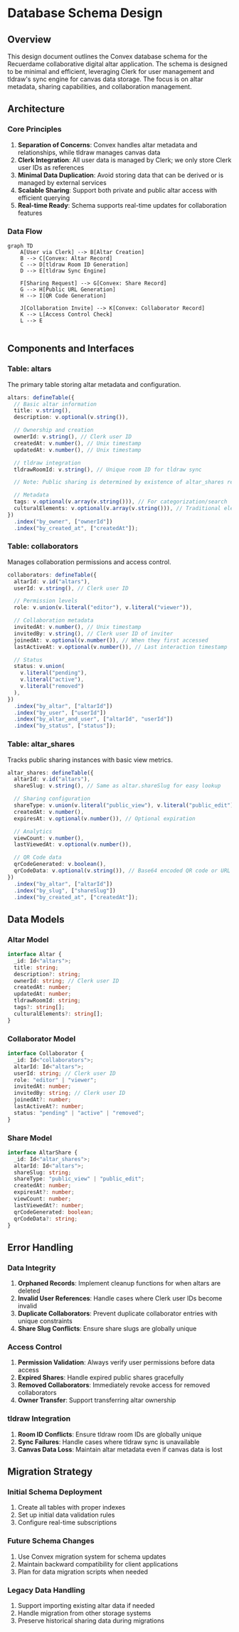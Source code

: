# Database Schema Design

## Overview

This design document outlines the Convex database schema for the Recuerdame collaborative digital altar application. The schema is designed to be minimal and efficient, leveraging Clerk for user management and tldraw's sync engine for canvas data storage. The focus is on altar metadata, sharing capabilities, and collaboration management.

## Architecture

### Core Principles

1. **Separation of Concerns**: Convex handles altar metadata and relationships, while tldraw manages canvas data
2. **Clerk Integration**: All user data is managed by Clerk; we only store Clerk user IDs as references
3. **Minimal Data Duplication**: Avoid storing data that can be derived or is managed by external services
4. **Scalable Sharing**: Support both private and public altar access with efficient querying
5. **Real-time Ready**: Schema supports real-time updates for collaboration features

### Data Flow

```mermaid
graph TD
    A[User via Clerk] --> B[Altar Creation]
    B --> C[Convex: Altar Record]
    C --> D[tldraw Room ID Generation]
    D --> E[tldraw Sync Engine]

    F[Sharing Request] --> G[Convex: Share Record]
    G --> H[Public URL Generation]
    H --> I[QR Code Generation]

    J[Collaboration Invite] --> K[Convex: Collaborator Record]
    K --> L[Access Control Check]
    L --> E


```

## Components and Interfaces

### Table: altars

The primary table storing altar metadata and configuration.

```typescript
altars: defineTable({
  // Basic altar information
  title: v.string(),
  description: v.optional(v.string()),

  // Ownership and creation
  ownerId: v.string(), // Clerk user ID
  createdAt: v.number(), // Unix timestamp
  updatedAt: v.number(), // Unix timestamp

  // tldraw integration
  tldrawRoomId: v.string(), // Unique room ID for tldraw sync

  // Note: Public sharing is determined by existence of altar_shares record

  // Metadata
  tags: v.optional(v.array(v.string())), // For categorization/search
  culturalElements: v.optional(v.array(v.string())), // Traditional elements included
})
  .index("by_owner", ["ownerId"])
  .index("by_created_at", ["createdAt"]);
```

### Table: collaborators

Manages collaboration permissions and access control.

```typescript
collaborators: defineTable({
  altarId: v.id("altars"),
  userId: v.string(), // Clerk user ID

  // Permission levels
  role: v.union(v.literal("editor"), v.literal("viewer")),

  // Collaboration metadata
  invitedAt: v.number(), // Unix timestamp
  invitedBy: v.string(), // Clerk user ID of inviter
  joinedAt: v.optional(v.number()), // When they first accessed
  lastActiveAt: v.optional(v.number()), // Last interaction timestamp

  // Status
  status: v.union(
    v.literal("pending"),
    v.literal("active"),
    v.literal("removed")
  ),
})
  .index("by_altar", ["altarId"])
  .index("by_user", ["userId"])
  .index("by_altar_and_user", ["altarId", "userId"])
  .index("by_status", ["status"]);
```

### Table: altar_shares

Tracks public sharing instances with basic view metrics.

```typescript
altar_shares: defineTable({
  altarId: v.id("altars"),
  shareSlug: v.string(), // Same as altar.shareSlug for easy lookup

  // Sharing configuration
  shareType: v.union(v.literal("public_view"), v.literal("public_edit")),
  createdAt: v.number(),
  expiresAt: v.optional(v.number()), // Optional expiration

  // Analytics
  viewCount: v.number(),
  lastViewedAt: v.optional(v.number()),

  // QR Code data
  qrCodeGenerated: v.boolean(),
  qrCodeData: v.optional(v.string()), // Base64 encoded QR code or URL to stored image
})
  .index("by_altar", ["altarId"])
  .index("by_slug", ["shareSlug"])
  .index("by_created_at", ["createdAt"]);
```

## Data Models

### Altar Model

```typescript
interface Altar {
  _id: Id<"altars">;
  title: string;
  description?: string;
  ownerId: string; // Clerk user ID
  createdAt: number;
  updatedAt: number;
  tldrawRoomId: string;
  tags?: string[];
  culturalElements?: string[];
}
```

### Collaborator Model

```typescript
interface Collaborator {
  _id: Id<"collaborators">;
  altarId: Id<"altars">;
  userId: string; // Clerk user ID
  role: "editor" | "viewer";
  invitedAt: number;
  invitedBy: string; // Clerk user ID
  joinedAt?: number;
  lastActiveAt?: number;
  status: "pending" | "active" | "removed";
}
```

### Share Model

```typescript
interface AltarShare {
  _id: Id<"altar_shares">;
  altarId: Id<"altars">;
  shareSlug: string;
  shareType: "public_view" | "public_edit";
  createdAt: number;
  expiresAt?: number;
  viewCount: number;
  lastViewedAt?: number;
  qrCodeGenerated: boolean;
  qrCodeData?: string;
}
```

## Error Handling

### Data Integrity

1. **Orphaned Records**: Implement cleanup functions for when altars are deleted
2. **Invalid User References**: Handle cases where Clerk user IDs become invalid
3. **Duplicate Collaborators**: Prevent duplicate collaborator entries with unique constraints
4. **Share Slug Conflicts**: Ensure share slugs are globally unique

### Access Control

1. **Permission Validation**: Always verify user permissions before data access
2. **Expired Shares**: Handle expired public shares gracefully
3. **Removed Collaborators**: Immediately revoke access for removed collaborators
4. **Owner Transfer**: Support transferring altar ownership

### tldraw Integration

1. **Room ID Conflicts**: Ensure tldraw room IDs are globally unique
2. **Sync Failures**: Handle cases where tldraw sync is unavailable
3. **Canvas Data Loss**: Maintain altar metadata even if canvas data is lost

## Migration Strategy

### Initial Schema Deployment

1. Create all tables with proper indexes
2. Set up initial data validation rules
3. Configure real-time subscriptions

### Future Schema Changes

1. Use Convex migration system for schema updates
2. Maintain backward compatibility for client applications
3. Plan for data migration scripts when needed

### Legacy Data Handling

1. Support importing existing altar data if needed
2. Handle migration from other storage systems
3. Preserve historical sharing data during migrations
